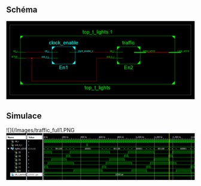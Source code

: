 ## Schéma
![](/Images/top_t_lights.PNG)

## Simulace
![](/Images/traffic_full1.PNG
![](/Images/traffic_full2.PNG)
